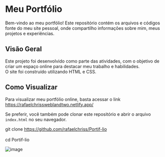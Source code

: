 # Meu Portfólio 

Bem-vindo ao meu portfólio! Este repositório contém os arquivos e códigos fonte do meu site pessoal, onde compartilho informações sobre mim, meus projetos e experiências.

## Visão Geral

Este projeto foi desenvolvido como parte das atividades, com o objetivo de criar um espaço online para destacar meu trabalho e habilidades. <br>
O site foi construído utilizando  HTML e CSS.

## Como Visualizar

Para visualizar meu portfólio online, basta acessar o link https://rafaelchrissweblandtwo.netlify.app/


Se preferir, você também pode clonar este repositório e abrir o arquivo `index.html` no seu navegador.


git clone  https://github.com/rafaelchriss/Portif-lio <br><br>
cd Portif-lio


![image](https://github.com/rafaelchriss/Portif-lio/assets/86614504/8469606c-71ce-412b-bd50-138e33db1be3)
